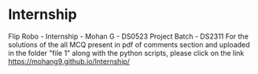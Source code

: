 # Internship
Flip Robo - Internship - Mohan G - DS0523
Project Batch - DS2311
For the solutions of the all MCQ present in pdf of comments section and uploaded in the folder "file 1" along with the python scripts, please click on the link https://mohang9.github.io/Internship/
